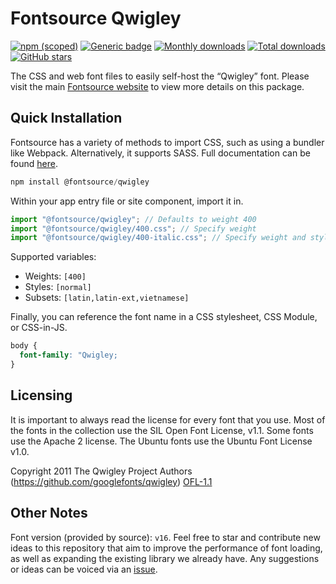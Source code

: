 # Fontsource Qwigley

[![npm (scoped)](https://img.shields.io/npm/v/@fontsource/qwigley?color=brightgreen)](https://www.npmjs.com/package/@fontsource/qwigley) [![Generic badge](https://img.shields.io/badge/fontsource-passing-brightgreen)](https://github.com/fontsource/fontsource) [![Monthly downloads](https://badgen.net/npm/dm/@fontsource/qwigley)](https://github.com/fontsource/fontsource) [![Total downloads](https://badgen.net/npm/dt/@fontsource/qwigley)](https://github.com/fontsource/fontsource) [![GitHub stars](https://img.shields.io/github/stars/fontsource/fontsource.svg?style=social&label=Star)](https://github.com/fontsource/fontsource/stargazers)

The CSS and web font files to easily self-host the “Qwigley” font. Please visit the main [Fontsource website](https://fontsource.org/fonts/qwigley) to view more details on this package.

## Quick Installation

Fontsource has a variety of methods to import CSS, such as using a bundler like Webpack. Alternatively, it supports SASS. Full documentation can be found [here](https://beta.fontsource.org/docs/getting-started/introduction).

```javascript
npm install @fontsource/qwigley
```

Within your app entry file or site component, import it in.

```javascript
import "@fontsource/qwigley"; // Defaults to weight 400
import "@fontsource/qwigley/400.css"; // Specify weight
import "@fontsource/qwigley/400-italic.css"; // Specify weight and style

```

Supported variables:
- Weights: `[400]`
- Styles: `[normal]`
- Subsets: `[latin,latin-ext,vietnamese]`

Finally, you can reference the font name in a CSS stylesheet, CSS Module, or CSS-in-JS.

```css
body {
  font-family: "Qwigley;
}
```

## Licensing
It is important to always read the license for every font that you use.
Most of the fonts in the collection use the SIL Open Font License, v1.1. Some fonts use the Apache 2 license. The Ubuntu fonts use the Ubuntu Font License v1.0.

Copyright 2011 The Qwigley Project Authors (https://github.com/googlefonts/qwigley)
[OFL-1.1](http://scripts.sil.org/OFL)

## Other Notes
Font version (provided by source): `v16`.
Feel free to star and contribute new ideas to this repository that aim to improve the performance of font loading, as well as expanding the existing library we already have. Any suggestions or ideas can be voiced via an [issue](https://github.com/fontsource/fontsource/issues).